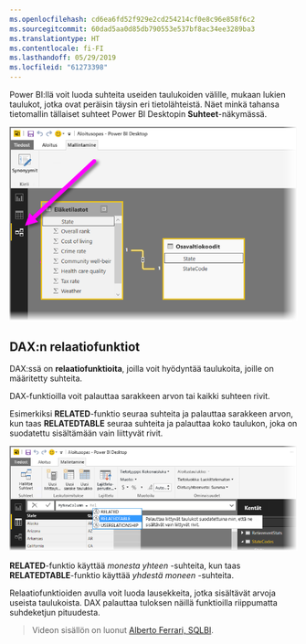 ```yaml
---
ms.openlocfilehash: cd6ea6fd52f929e2cd254214cf0e8c96e858f6c2
ms.sourcegitcommit: 60dad5aa0d85db790553e537bf8ac34ee3289ba3
ms.translationtype: HT
ms.contentlocale: fi-FI
ms.lasthandoff: 05/29/2019
ms.locfileid: "61273398"
---
```

Power BI:llä voit luoda suhteita useiden taulukoiden välille, mukaan lukien taulukot, jotka ovat peräisin täysin eri tietolähteistä. Näet minkä tahansa tietomallin tällaiset suhteet Power BI Desktopin **Suhteet**-näkymässä.

![](media/7-5-table-relationships-and-dax/dax-relationships_1.png)

## <a name="dax-relational-functions"></a>DAX:n relaatiofunktiot
DAX:ssä on **relaatiofunktioita**, joilla voit hyödyntää taulukoita, joille on määritetty suhteita.

DAX-funktioilla voit palauttaa sarakkeen arvon tai kaikki suhteen rivit.

Esimerkiksi **RELATED**-funktio seuraa suhteita ja palauttaa sarakkeen arvon, kun taas **RELATEDTABLE** seuraa suhteita ja palauttaa koko taulukon, joka on suodatettu sisältämään vain liittyvät rivit.

![](media/7-5-table-relationships-and-dax/dax-relationships_2.png)

**RELATED**-funktio käyttää *monesta yhteen* -suhteita, kun taas **RELATEDTABLE**-funktio käyttää *yhdestä moneen* -suhteita.

Relaatiofunktioiden avulla voit luoda lausekkeita, jotka sisältävät arvoja useista taulukoista. DAX palauttaa tuloksen näillä funktioilla riippumatta suhdeketjun pituudesta.

> Videon sisällön on luonut [Alberto Ferrari, SQLBI](http://www.sqlbi.com/learning-dax).
> 
> 

